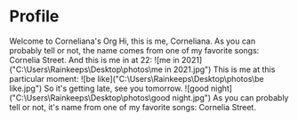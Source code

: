 # Profile
Welcome to Corneliana's Org
Hi, this is me, Corneliana.
As you can probably tell or not, the name comes from one of my favorite songs: Cornelia Street.
And this is me in at 22:
![me in 2021]("C:\Users\Rainkeeps\Desktop\photos\me in 2021.jpg")
This is me at this particular moment:
![be like]("C:\Users\Rainkeeps\Desktop\photos\be like.jpg")
So it's getting late, see you tomorrow.
![good night]("C:\Users\Rainkeeps\Desktop\photos\good night.jpg")
As you can probably tell or not, it's name from one of my favorite songs: Cornelia Street.